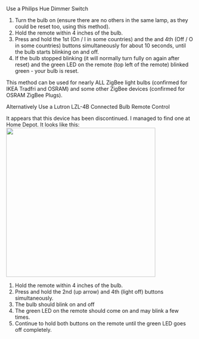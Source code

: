 Use a Philips Hue Dimmer Switch

1. Turn the bulb on (ensure there are no others in the same lamp, as they could be reset too, using this method).
1. Hold the remote within 4 inches of the bulb.
1. Press and hold the  1st (On / I in some countries) and the and 4th (Off / O in some countries) buttons simultaneously for about 10 seconds, until the bulb starts blinking on and off.
1. If the bulb stopped blinking (it will normally turn fully on again after reset) and the green LED on the remote (top left of the remote) blinked green - your bulb is reset.

This method can be used for nearly ALL ZigBee light bulbs (confirmed for IKEA Tradfri and OSRAM) and some other ZigBee devices (confirmed for OSRAM ZigBee Plugs).

Alternatively Use a Lutron LZL-4B Connected Bulb Remote Control

It appears that this device has been discontinued. I managed to find one at Home Depot.
It looks like this: <img src="https://raw.githubusercontent.com/mozilla-iot/wiki/master/Photos/lutron-light-bulbs-changers-adapters-lzl-4b-wh-l01-c3_1000.jpg" width="400">

1. Hold the remote within 4 inches of the bulb.
1. Press and hold the 2nd (up arrow) and 4th (light off) buttons simultaneously.
1. The bulb should blink on and off
1. The green LED on the remote should come on and may blink a few times.
1. Continue to hold both buttons on the remote until the green LED goes off completely.
